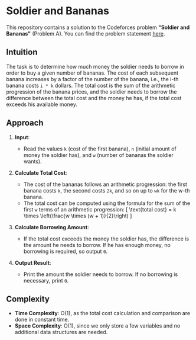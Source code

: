 # Soldier and Bananas

This repository contains a solution to the Codeforces problem **"Soldier and Bananas"** (Problem A). You can find the problem statement [here](https://codeforces.com/problemset/problem/546/A).

## Intuition

The task is to determine how much money the soldier needs to borrow in order to buy a given number of bananas. The cost of each subsequent banana increases by a factor of the number of the banana, i.e., the i-th banana costs `i * k` dollars. The total cost is the sum of the arithmetic progression of the banana prices, and the soldier needs to borrow the difference between the total cost and the money he has, if the total cost exceeds his available money.

## Approach

1. **Input**:
   - Read the values `k` (cost of the first banana), `n` (initial amount of money the soldier has), and `w` (number of bananas the soldier wants).

2. **Calculate Total Cost**:
   - The cost of the bananas follows an arithmetic progression: the first banana costs `k`, the second costs `2k`, and so on up to `wk` for the w-th banana.
   - The total cost can be computed using the formula for the sum of the first `w` terms of an arithmetic progression: 
     \[
     \text{total cost} = k \times \left(\frac{w \times (w + 1)}{2}\right)
     \]

3. **Calculate Borrowing Amount**:
   - If the total cost exceeds the money the soldier has, the difference is the amount he needs to borrow. If he has enough money, no borrowing is required, so output `0`.

4. **Output Result**:
   - Print the amount the soldier needs to borrow. If no borrowing is necessary, print `0`.

## Complexity

- **Time Complexity**: O(1), as the total cost calculation and comparison are done in constant time.
- **Space Complexity**: O(1), since we only store a few variables and no additional data structures are needed.
